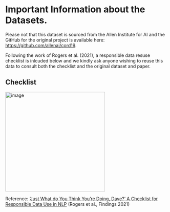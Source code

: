 # Important Information about the Datasets.

Please not that this dataset is sourced from the Allen Institute for AI and the GitHub for the original project is available here: https://github.com/allenai/cord19. 

Following the work of Rogers et al. (2021), a responsible data resuse checklist is inlcuded below and we kindly ask anyone wishing to reuse this data to consult both the checklist and the original dataset and paper.

## Checklist

<img width="311" alt="image" src="https://github.com/user-attachments/assets/3c21b223-641e-43db-b86c-9807157fb5bd" />

Reference: [‘Just What do You Think You’re Doing, Dave?’ A Checklist for Responsible Data Use in NLP](https://aclanthology.org/2021.findings-emnlp.414/) (Rogers et al., Findings 2021)
